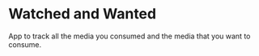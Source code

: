 # Watched and Wanted

App to track all the media you consumed and the media that you want to consume.
